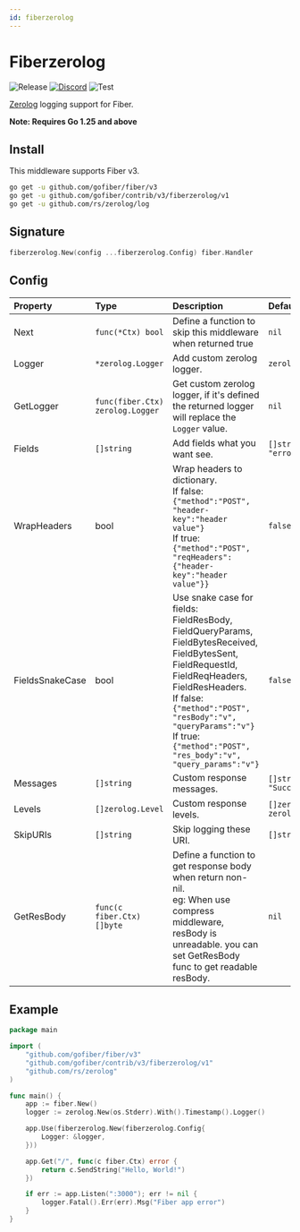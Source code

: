 ```yaml
---
id: fiberzerolog
---
```


# Fiberzerolog

![Release](https://img.shields.io/github/v/tag/gofiber/contrib?filter=fiberzerolog*)
[![Discord](https://img.shields.io/discord/704680098577514527?style=flat&label=%F0%9F%92%AC%20discord&color=00ACD7)](https://gofiber.io/discord)
![Test](https://github.com/gofiber/contrib/workflows/Test%20fiberzerolog/badge.svg)

[Zerolog](https://zerolog.io/) logging support for Fiber.

**Note: Requires Go 1.25 and above**

## Install

This middleware supports Fiber v3.

```sh
go get -u github.com/gofiber/fiber/v3
go get -u github.com/gofiber/contrib/v3/fiberzerolog/v1
go get -u github.com/rs/zerolog/log
```

## Signature

```go
fiberzerolog.New(config ...fiberzerolog.Config) fiber.Handler
```

## Config

| Property      | Type                           | Description                                                                                                                                                                                                                                                                                 | Default                                                                     |
|:--------------|:-------------------------------|:--------------------------------------------------------------------------------------------------------------------------------------------------------------------------------------------------------------------------------------------------------------------------------------------|:----------------------------------------------------------------------------|
| Next          | `func(*Ctx) bool`              | Define a function to skip this middleware when returned true                                                                                                                                                                                                                                | `nil`                                                                       |
| Logger        | `*zerolog.Logger`               | Add custom zerolog logger.                                                                                                                                                                                                                                                                  | `zerolog.New(os.Stderr).With().Timestamp().Logger()`                                                      |
| GetLogger        | `func(fiber.Ctx) zerolog.Logger`           | Get custom zerolog logger, if it's defined the returned logger will replace the `Logger` value.                                                                                                                                                                                             | `nil`                                                      |
| Fields        | `[]string`                     | Add fields what you want see.                                                                                                                                                                                                                                                               | `[]string{"latency", "status", "method", "url", "error"}`                            |
| WrapHeaders   | bool                           | Wrap headers to dictionary.<br />If false: `{"method":"POST", "header-key":"header value"}`<br />If true: `{"method":"POST", "reqHeaders": {"header-key":"header value"}}`                                                                                                                  | `false` |
| FieldsSnakeCase   | bool                       | Use snake case for fields: FieldResBody, FieldQueryParams, FieldBytesReceived, FieldBytesSent, FieldRequestId, FieldReqHeaders, FieldResHeaders.<br />If false: `{"method":"POST", "resBody":"v", "queryParams":"v"}`<br />If true: `{"method":"POST", "res_body":"v", "query_params":"v"}` | `false` |
| Messages      | `[]string`                     | Custom response messages.                                                                                                                                                                                                                                                                   | `[]string{"Server error", "Client error", "Success"}`                       |
| Levels        | `[]zerolog.Level`              | Custom response levels.                                                                                                                                                                                                                                                                     | `[]zerolog.Level{zerolog.ErrorLevel, zerolog.WarnLevel, zerolog.InfoLevel}` |
| SkipURIs      | `[]string`                     | Skip logging these URI.                                                                                                                                                                                                                                                                     | `[]string{}`                                                                |
| GetResBody    | `func(c fiber.Ctx) []byte`      | Define a function to get response body when return non-nil.<br />eg: When use compress middleware, resBody is unreadable. you can set GetResBody func to get readable resBody.                                                                                                              | `nil` |

## Example

```go
package main

import (
    "github.com/gofiber/fiber/v3"
    "github.com/gofiber/contrib/v3/fiberzerolog/v1"
    "github.com/rs/zerolog"
)

func main() {
    app := fiber.New()
    logger := zerolog.New(os.Stderr).With().Timestamp().Logger()

    app.Use(fiberzerolog.New(fiberzerolog.Config{
        Logger: &logger,
    }))

    app.Get("/", func(c fiber.Ctx) error {
        return c.SendString("Hello, World!")
    })

    if err := app.Listen(":3000"); err != nil {
        logger.Fatal().Err(err).Msg("Fiber app error")
    }
}
```
